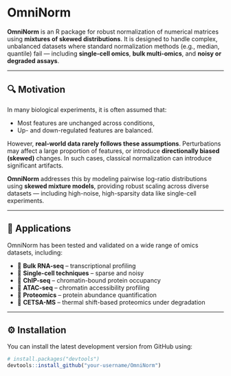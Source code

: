 # OmniNorm

**OmniNorm** is an R package for robust normalization of numerical matrices using **mixtures of skewed distributions**. It is designed to handle complex, unbalanced datasets where standard normalization methods (e.g., median, quantile) fail — including **single-cell omics**, **bulk multi-omics**, and **noisy or degraded assays**.

---

## 🔍 Motivation

In many biological experiments, it is often assumed that:

- Most features are unchanged across conditions,
- Up- and down-regulated features are balanced.

However, **real-world data rarely follows these assumptions**. Perturbations may affect a large proportion of features, or introduce **directionally biased (skewed)** changes. In such cases, classical normalization can introduce significant artifacts.

**OmniNorm** addresses this by modeling pairwise log-ratio distributions using **skewed mixture models**, providing robust scaling across diverse datasets — including high-noise, high-sparsity data like single-cell experiments.

---

## 🧪 Applications

OmniNorm has been tested and validated on a wide range of omics datasets, including:

- 🧬 **Bulk RNA-seq** – transcriptional profiling
- 🧫 **Single-cell techniques** – sparse and noisy
- 🧬 **ChIP-seq** – chromatin-bound protein occupancy
- 🧬 **ATAC-seq** – chromatin accessibility profiling
- 🧊 **Proteomics** – protein abundance quantification
- 🧊 **CETSA-MS** – thermal shift-based proteomics under degradation

---

## ⚙️ Installation

You can install the latest development version from GitHub using:

```r
# install.packages("devtools")
devtools::install_github("your-username/OmniNorm")
